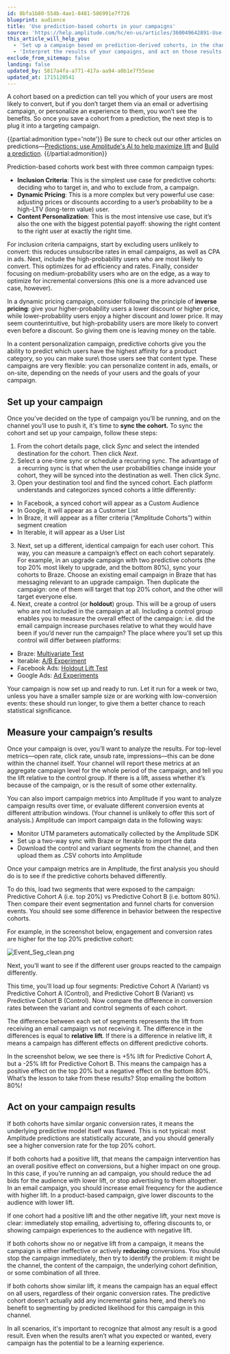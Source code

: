 ```yaml
---
id: 8bfa1b80-554b-4ae1-8481-586991e7f726
blueprint: audience
title: 'Use prediction-based cohorts in your campaigns'
source: 'https://help.amplitude.com/hc/en-us/articles/360049642891-Use-prediction-based-cohorts-in-your-campaigns'
this_article_will_help_you:
  - 'Set up a campaign based on prediction-derived cohorts, in the channel of your choice'
  - 'Interpret the results of your campaigns, and act on those results'
exclude_from_sitemap: false
landing: false
updated_by: 5817a4fa-a771-417a-aa94-a0b1e7f55eae
updated_at: 1715120541
---
```

A cohort based on a prediction can tell you which of your users are most likely to convert, but if you don’t target them via an email or advertising campaign, or personalize an experience to them, you won’t see the benefits. So once you save a cohort from a prediction, the next step is to plug it into a targeting campaign. 

{{partial:admonition type='note'}}
Be sure to check out our other articles on predictions—[Predictions: use Amplitude's AI to help maximize lift](/docs/data/audiences/predictions) and [Build a prediction](/docs/data/audiences/predictions-build).
{{/partial:admonition}}

Prediction-based cohorts work best with three common campaign types:

* **Inclusion Criteria**: This is the simplest use case for predictive cohorts: deciding who to target in, and who to exclude from, a campaign.
* **Dynamic Pricing**: This is a more complex but very powerful use case: adjusting prices or discounts according to a user’s probability to be a high-LTV (long-term value) user.
* **Content Personalization**: This is the most intensive use case, but it’s also the one with the biggest potential payoff: showing the right content to the right user at exactly the right time.

For inclusion criteria campaigns, start by excluding users unlikely to convert: this reduces unsubscribe rates in email campaigns, as well as CPA in ads. Next, include the high-probability users who are most likely to convert. This optimizes for ad efficiency and rates. Finally, consider focusing on medium-probability users who are on the edge, as a way to optimize for incremental conversions (this one is a more advanced use case, however).

In a dynamic pricing campaign, consider following the principle of **inverse pricing**: give your higher-probability users a lower discount or higher price, while lower-probability users enjoy a higher discount and lower price. It may seem counterintuitive, but high-probability users are more likely to convert even before a discount. So giving them one is leaving money on the table.

In a content personalization campaign, predictive cohorts give you the ability to predict which users have the highest affinity for a product category, so you can make sure\ those users see that content type. These campaigns are very flexible: you can personalize content in ads, emails, or on-site, depending on the needs of your users and the goals of your campaign.

## Set up your campaign

Once you’ve decided on the type of campaign you’ll be running, and on the channel you’ll use to push it, it's time to **sync the cohort.** To sync the cohort and set up your campaign, follow these steps:

1. From the cohort details page, click *Sync* and select the intended destination for the cohort. Then click *Next*.
2. Select a one-time sync or schedule a recurring sync. The advantage of a recurring sync is that when the user probabilities change inside your cohort, they will be synced into the destination as well. Then click *Sync*.
3. Open your destination tool and find the synced cohort. Each platform understands and categorizes synced cohorts a little differently:

* In Facebook, a synced cohort will appear as a Custom Audience
* In Google, it will appear as a Customer List
* In Braze, it will appear as a filter criteria (“Amplitude Cohorts”) within segment creation
* In Iterable, it will appear as a User List

3. Next, set up a different, identical campaign for each user cohort. This way, you can measure a campaign’s effect on each cohort separately. For example, in an upgrade campaign with two predictive cohorts (the top 20% most likely to upgrade, and the bottom 80%), sync your cohorts to Braze. Choose an existing email campaign in Braze that has messaging relevant to an upgrade campaign. Then duplicate the campaign: one of them will target that top 20% cohort, and the other will target everyone else.
4. Next, create a control (or **holdout**) group. This will be a group of users who are not included in the campaign at all. Including a control group enables you to measure the overall effect of the campaign: i.e. did the email campaign increase purchases relative to what they would have been if you’d never run the campaign? The place where you’ll set up this control will differ between platforms:

* Braze: [Multivariate Test](https://www.braze.com/docs/user_guide/engagement_tools/canvas/create_a_canvas/create_a_canvas/#step-4-use-multivariate-testing-using-canvas)
* Iterable: [A/B Experiment](https://support.iterable.com/hc/en-us/articles/205480325-A-B-experiments-overview-)
* Facebook Ads: [Holdout Lift Test](https://www.facebook.com/business/help/552097218528551?id=546437386202686)
* Google Ads: [Ad Experiments](https://support.google.com/displayvideo/answer/9040669?hl=en)

Your campaign is now set up and ready to run. Let it run for a week or two, unless you have a smaller sample size or are working with low-conversion events: these should run longer, to give them a better chance to reach statistical significance. 

## Measure your campaign’s results

Once your campaign is over, you’ll want to analyze the results. For top-level metrics—open rate, click rate, unsub rate, impressions—this can be done within the channel itself. Your channel will report these metrics at an aggregate campaign level for the whole period of the campaign, and tell you the lift relative to the control group. If there is a lift, assess whether it’s because of the campaign, or is the result of some other externality.

You can also import campaign metrics into Amplitude if you want to analyze campaign results over time, or evaluate different conversion events at different attribution windows. (Your channel is unlikely to offer this sort of analysis.) Amplitude can import campaign data in the following ways:

* Monitor UTM parameters automatically collected by the Amplitude SDK
* Set up a two-way sync with Braze or Iterable to import the data
* Download the control and variant segments from the channel, and then upload them as .CSV cohorts into Amplitude

Once your campaign metrics are in Amplitude, the first analysis you should do is to see if the predictive cohorts behaved differently.

To do this, load two segments that were exposed to the campaign: Predictive Cohort A (i.e. top 20%) vs Predictive Cohort B (i.e. bottom 80%). Then compare their event segmentation and funnel charts for conversion events. You should see some difference in behavior between the respective cohorts.

For example, in the screenshot below, engagement and conversion rates are higher for the top 20% predictive cohort:

![Event_Seg_clean.png](/docs/output/img/audiences/event-seg-clean-png.png)

Next, you’ll want to see if the different user groups reacted to the campaign differently.

This time, you’ll load up four segments: Predictive Cohort A (Variant) vs Predictive Cohort A (Control), and Predictive Cohort B (Variant) vs Predictive Cohort B (Control). Now compare the difference in conversion rates between the variant and control segments of each cohort.

The difference between each set of segments represents the lift from receiving an email campaign vs not receiving it. The difference in the differences is equal to **relative lift**. If there is a difference in relative lift, it means a campaign has different effects on different predictive cohorts.

In the screenshot below, we see there is +5% lift for Predictive Cohort A, but a -25% lift for Predictive Cohort B. This means the campaign has a positive effect on the top 20% but a negative effect on the bottom 80%. What’s the lesson to take from these results? Stop emailing the bottom 80%!

## Act on your campaign results

If both cohorts have similar organic conversion rates, it means the underlying predictive model itself was flawed. This is not typical: most Amplitude predictions are statistically accurate, and you should generally see a higher conversion rate for the top 20% cohort.

If both cohorts had a positive lift, that means the campaign intervention has an overall positive effect on conversions, but a higher impact on one group. In this case, if you’re running an ad campaign, you should reduce the ad bids for the audience with lower lift, or stop advertising to them altogether. In an email campaign, you should increase email frequency for the audience with higher lift. In a product-based campaign, give lower discounts to the audience with lower lift.

If one cohort had a positive lift and the other negative lift, your next move is clear: immediately stop emailing, advertising to, offering discounts to, or showing campaign experiences to the audience with negative lift. 

If both cohorts show no or negative lift from a campaign, it means the campaign is either ineffective or actively **reducing** conversions. You should stop the campaign immediately, then try to identify the problem: it might be the channel, the content of the campaign, the underlying cohort definition, or some combination of all three.

If both cohorts show similar lift, it means the campaign has an equal effect on all users, regardless of their organic conversion rates. The predictive cohort doesn’t actually add any incremental gains here, and there’s no benefit to segmenting by predicted likelihood for this campaign in this channel.

In all scenarios, it's important to recognize that almost any result is a good result. Even when the results aren’t what you expected or wanted, every campaign has the potential to be a learning experience.